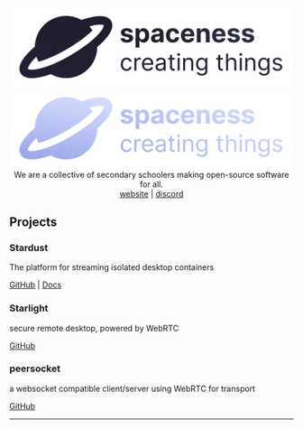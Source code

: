 
<p align="center">
  <img src="/assets/spaceness-light.png#gh-light-mode-only">
  <img src="/assets/spaceness-dark.png#gh-dark-mode-only">
  <br>We are a collective of secondary schoolers making open-source software for all.
  <br>
  <a href="https://spaceness.team">website</a> | <a href="https://discord.gg/AsfQ4ZhqHC">discord</a>
</p>
<h2>Projects</h2>
<h3>Stardust</h3>
The platform for streaming isolated desktop containers

<br>

[GitHub](https://github.com/spaceness/stardust) | [Docs](https://stardust.spaceness.team)
<h3>Starlight</h3>
secure remote desktop, powered by WebRTC

<br>

[GitHub](https://github.com/spaceness/starlight)
<h3>peersocket</h3>
a websocket compatible client/server using WebRTC for transport

<br>

[GitHub](https://github.com/spaceness/peersocket)
<hr>
